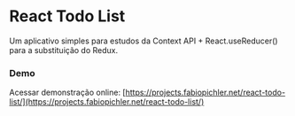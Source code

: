# React Todo List

Um aplicativo simples para estudos da Context API + React.useReducer() para a substituição do Redux.


### Demo

Acessar demonstração online: [https://projects.fabiopichler.net/react-todo-list/](https://projects.fabiopichler.net/react-todo-list/)
